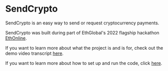 # SendCrypto
SendCrypto is an easy way to send or request cryptocurrency payments.

SendCrypto was built during part of EthGlobal's 2022 flagship hackathon [EthOnline](https://online.ethglobal.com/).  

If you want to learn more about what the project is and is for, check out the demo video transcript [here](/docs/demoScript.md).

If you want to learn more about how to set up and run the code, click [here](/docs/howToRun.md).

